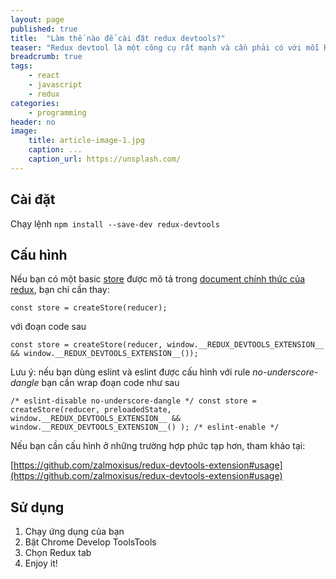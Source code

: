 ```yaml
---
layout: page
published: true
title:  "Làm thế nào để cài đặt redux devtools?"
teaser: "Redux devtool là một công cụ rất mạnh và cần phải có với mỗi Redux-react dev. Bài viết sau hướng dẫn cách thức cài đặt đơn giản cho ứng dụng của bạn."
breadcrumb: true
tags:
    - react 
    - javascript
    - redux
categories:
    - programming
header: no
image:
    title: article-image-1.jpg
    caption: ...
    caption_url: https://unsplash.com/
---
```


## Cài đặt

Chạy lệnh `npm install --save-dev redux-devtools`

## Cấu hình

Nếu bạn có một basic [store](http://redux.js.org/docs/api/createStore.html) được mô tả trong [document chính thức của redux](http://redux.js.org/index.html), bạn chỉ cần thay:

`const store = createStore(reducer);`

với đoạn code sau

`const store = createStore(reducer, window.__REDUX_DEVTOOLS_EXTENSION__ && window.__REDUX_DEVTOOLS_EXTENSION__());`

Lưu ý: nếu bạn dùng eslint và eslint được cấu hình với rule *no-underscore-dangle* bạn cần wrap đoạn code như sau

`
/* eslint-disable no-underscore-dangle */
  const store = createStore(reducer, preloadedState, 
    window.__REDUX_DEVTOOLS_EXTENSION__ && window.__REDUX_DEVTOOLS_EXTENSION__()
  );
  /* eslint-enable */
`

Nếu bạn cần cấu hình ở những trường hợp phức tạp hơn, tham khảo tại:

[https://github.com/zalmoxisus/redux-devtools-extension#usage](https://github.com/zalmoxisus/redux-devtools-extension#usage)

## Sử dụng

1. Chạy ứng dụng của bạn
2. Bật Chrome Develop ToolsTools
3. Chọn Redux tab
4. Enjoy it!

